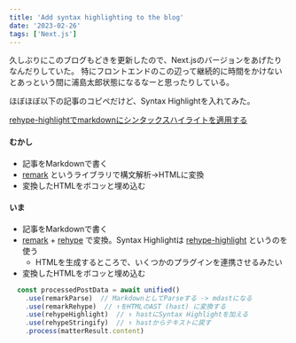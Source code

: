 ```yaml
---
title: 'Add syntax highlighting to the blog'
date: '2023-02-26'
tags: ['Next.js']
---
```


久しぶりにこのブログもどきを更新したので、Next.jsのバージョンをあげたりなんだりしていた。
特にフロントエンドのこの辺って継続的に時間をかけないとあっという間に浦島太郎状態になるなーと思ったりしている。

ほぼほぼ以下の記事のコピペだけど、Syntax Highlightを入れてみた。

[rehype-highlightでmarkdownにシンタックスハイライトを適用する](https://tamalog.szmd.jp/rehype-highlight/)

#### むかし

- 記事をMarkdownで書く
- [remark](https://github.com/remarkjs/remark) というライブラリで構文解析→HTMLに変換
- 変換したHTMLをボコッと埋め込む

#### いま

- 記事をMarkdownで書く
- [remark](https://github.com/remarkjs/remark) + [rehype](https://github.com/rehypejs/rehype) で変換。Syntax Highlightは [rehype-highlight](https://github.com/rehypejs/rehype-highlight) というのを使う
  - HTMLを生成するところで、いくつかのプラグインを連携させるみたい
- 変換したHTMLをボコッと埋め込む

```js
  const processedPostData = await unified()
    .use(remarkParse)  // MarkdownとしてParseする -> mdastになる
    .use(remarkRehype)  // ↑をHTMLのAST (hast) に変換する
    .use(rehypeHighlight)  // ↑ hastにSyntax Highlightを加える
    .use(rehypeStringify)  // ↑ hastからテキストに戻す
    .process(matterResult.content)
```
